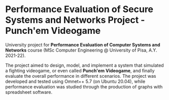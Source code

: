 # Performance Evaluation of Secure Systems and Networks Project - Punch'em Videogame

University project for **Performance Evaluation of Computer Systems and Networks** course (MSc Computer Engineering @ University of Pisa, A.Y. 2021-22).

The project aimed to design, model, and implement a system that simulated a fighting videogame, or even called **Punch'em Videogame**, and finally evaluate the overall performance in different scenarios. 
The project was developed and tested using Omnet++ 5.7 (on Ubuntu 20.04), while performance evaluation was studied through the production of graphs with spreadsheet software.
